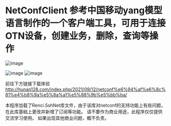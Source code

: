 # NetConfClient 参考中国移动yang模型语言制作的一个客户端工具，可用于连接OTN设备，创建业务，删除，查询等操作

![image](https://user-images.githubusercontent.com/59459264/134663857-d1178673-a923-4d78-9786-5728aa74d0fd.png)

![image](https://user-images.githubusercontent.com/59459264/134661566-7cd65308-5eb3-43e6-b9d5-3d304ea8af39.png)
![image](https://user-images.githubusercontent.com/59459264/134770450-328ea051-5add-467d-918a-a5199f48cec7.png)

前往下方链接下载体验
http://hunan128.com/index.php/2021/09/12/netconf%e6%94%af%e6%8c%81%e4%b8%9a%e5%8a%a1%e5%88%9b%e5%bb%ba/

本程序加载了Renci.SshNet库文件，由于该库对netconf的支持功能上有些问题，在此库基础上更改并新增了订阅等功能。
请不要作为商业用途，此程序仅仅提供交流学习使用。
如果出现其他商业问题，概不负责。
